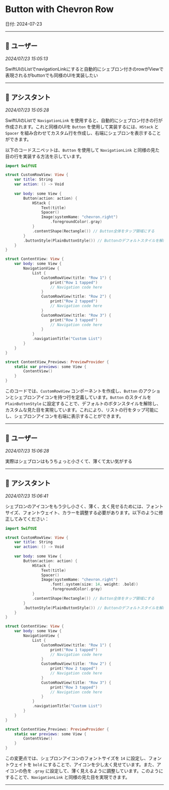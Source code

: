 # Button with Chevron Row

日付: 2024-07-23

---

## 👤 ユーザー
*2024/07/23 15:05:13*

SwiftUIのListでnavigationLinkにすると自動的にシェブロン付きのrowがViewで表現されるがbuttonでも同様のUIを実装したい

---

## 🤖 アシスタント
*2024/07/23 15:05:28*

SwiftUIのListで `NavigationLink` を使用すると、自動的にシェブロン付きの行が作成されます。これと同様のUIを `Button` を使用して実装するには、`HStack` と `Spacer` を組み合わせてカスタム行を作成し、右端にシェブロンを表示することができます。

以下のコードスニペットは、`Button` を使用して `NavigationLink` と同様の見た目の行を実装する方法を示しています。

```swift
import SwiftUI

struct CustomRowView: View {
    var title: String
    var action: () -> Void
    
    var body: some View {
        Button(action: action) {
            HStack {
                Text(title)
                Spacer()
                Image(systemName: "chevron.right")
                    .foregroundColor(.gray)
            }
            .contentShape(Rectangle()) // Button全体をタップ領域にする
        }
        .buttonStyle(PlainButtonStyle()) // Buttonのデフォルトスタイルを解除
    }
}

struct ContentView: View {
    var body: some View {
        NavigationView {
            List {
                CustomRowView(title: "Row 1") {
                    print("Row 1 tapped")
                    // Navigation code here
                }
                CustomRowView(title: "Row 2") {
                    print("Row 2 tapped")
                    // Navigation code here
                }
                CustomRowView(title: "Row 3") {
                    print("Row 3 tapped")
                    // Navigation code here
                }
            }
            .navigationTitle("Custom List")
        }
    }
}

struct ContentView_Previews: PreviewProvider {
    static var previews: some View {
        ContentView()
    }
}
```

このコードでは、`CustomRowView` コンポーネントを作成し、`Button` のアクションとシェブロンアイコンを持つ行を定義しています。`Button` のスタイルを `PlainButtonStyle` に設定することで、デフォルトのボタンスタイルを解除し、カスタムな見た目を実現しています。これにより、リストの行をタップ可能にし、シェブロンアイコンを右端に表示することができます。

---

## 👤 ユーザー
*2024/07/23 15:06:28*

実際はシェブロンはもうちょっと小さくて、薄くて太い気がする

---

## 🤖 アシスタント
*2024/07/23 15:06:41*

シェブロンのアイコンをもう少し小さく、薄く、太く見せるためには、フォントサイズ、フォントウェイト、カラーを調整する必要があります。以下のように修正してみてください：

```swift
import SwiftUI

struct CustomRowView: View {
    var title: String
    var action: () -> Void
    
    var body: some View {
        Button(action: action) {
            HStack {
                Text(title)
                Spacer()
                Image(systemName: "chevron.right")
                    .font(.system(size: 14, weight: .bold))
                    .foregroundColor(.gray)
            }
            .contentShape(Rectangle()) // Button全体をタップ領域にする
        }
        .buttonStyle(PlainButtonStyle()) // Buttonのデフォルトスタイルを解除
    }
}

struct ContentView: View {
    var body: some View {
        NavigationView {
            List {
                CustomRowView(title: "Row 1") {
                    print("Row 1 tapped")
                    // Navigation code here
                }
                CustomRowView(title: "Row 2") {
                    print("Row 2 tapped")
                    // Navigation code here
                }
                CustomRowView(title: "Row 3") {
                    print("Row 3 tapped")
                    // Navigation code here
                }
            }
            .navigationTitle("Custom List")
        }
    }
}

struct ContentView_Previews: PreviewProvider {
    static var previews: some View {
        ContentView()
    }
}
```

この変更点では、シェブロンアイコンのフォントサイズを `14` に設定し、フォントウェイトを `bold` にすることで、アイコンを少し太く見せています。また、アイコンの色を `.gray` に設定して、薄く見えるように調整しています。このようにすることで、`NavigationLink` と同様の見た目を実現できます。

---

